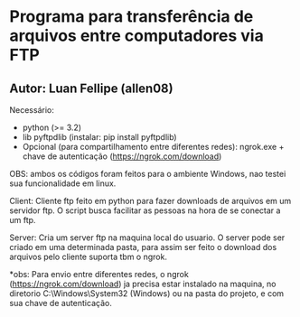 # Programa para transferência de arquivos entre computadores via FTP
## Autor: Luan Fellipe (allen08)

Necessário:
- python (>= 3.2)
- lib pyftpdlib (instalar: pip install pyftpdlib)
- Opcional (para compartilhamento entre diferentes redes): ngrok.exe + chave de autenticação (https://ngrok.com/download)

OBS: ambos os códigos foram feitos para o ambiente Windows, nao testei sua funcionalidade em linux.

Client:
Cliente ftp feito em python para fazer downloads de arquivos em um servidor ftp. 
O script busca facilitar as pessoas na hora de se conectar a um ftp.

Server:
Cria um server ftp na maquina local do usuario. O server pode ser criado em uma determinada pasta, para assim ser feito o download dos arquivos pelo cliente
suporta tbm o ngrok.

*obs: Para envio entre diferentes redes, o ngrok (https://ngrok.com/download) ja precisa estar instalado na maquina, no diretorio C:\Windows\System32 (Windows) ou na pasta do projeto, e com sua chave de autenticação.




